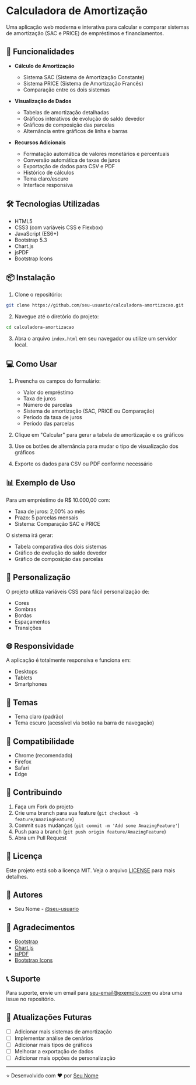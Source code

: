 # Calculadora de Amortização

Uma aplicação web moderna e interativa para calcular e comparar sistemas de amortização (SAC e PRICE) de empréstimos e financiamentos.

## 🚀 Funcionalidades

- **Cálculo de Amortização**

  - Sistema SAC (Sistema de Amortização Constante)
  - Sistema PRICE (Sistema de Amortização Francês)
  - Comparação entre os dois sistemas

- **Visualização de Dados**

  - Tabelas de amortização detalhadas
  - Gráficos interativos de evolução do saldo devedor
  - Gráficos de composição das parcelas
  - Alternância entre gráficos de linha e barras

- **Recursos Adicionais**
  - Formatação automática de valores monetários e percentuais
  - Conversão automática de taxas de juros
  - Exportação de dados para CSV e PDF
  - Histórico de cálculos
  - Tema claro/escuro
  - Interface responsiva

## 🛠️ Tecnologias Utilizadas

- HTML5
- CSS3 (com variáveis CSS e Flexbox)
- JavaScript (ES6+)
- Bootstrap 5.3
- Chart.js
- jsPDF
- Bootstrap Icons

## 📦 Instalação

1. Clone o repositório:

```bash
git clone https://github.com/seu-usuario/calculadora-amortizacao.git
```

2. Navegue até o diretório do projeto:

```bash
cd calculadora-amortizacao
```

3. Abra o arquivo `index.html` em seu navegador ou utilize um servidor local.

## 💻 Como Usar

1. Preencha os campos do formulário:

   - Valor do empréstimo
   - Taxa de juros
   - Número de parcelas
   - Sistema de amortização (SAC, PRICE ou Comparação)
   - Período da taxa de juros
   - Período das parcelas

2. Clique em "Calcular" para gerar a tabela de amortização e os gráficos

3. Use os botões de alternância para mudar o tipo de visualização dos gráficos

4. Exporte os dados para CSV ou PDF conforme necessário

## 📊 Exemplo de Uso

Para um empréstimo de R$ 10.000,00 com:

- Taxa de juros: 2,00% ao mês
- Prazo: 5 parcelas mensais
- Sistema: Comparação SAC e PRICE

O sistema irá gerar:

- Tabela comparativa dos dois sistemas
- Gráfico de evolução do saldo devedor
- Gráfico de composição das parcelas

## 🔧 Personalização

O projeto utiliza variáveis CSS para fácil personalização de:

- Cores
- Sombras
- Bordas
- Espaçamentos
- Transições

## 🌐 Responsividade

A aplicação é totalmente responsiva e funciona em:

- Desktops
- Tablets
- Smartphones

## 🎨 Temas

- Tema claro (padrão)
- Tema escuro (acessível via botão na barra de navegação)

## 📱 Compatibilidade

- Chrome (recomendado)
- Firefox
- Safari
- Edge

## 🤝 Contribuindo

1. Faça um Fork do projeto
2. Crie uma branch para sua feature (`git checkout -b feature/AmazingFeature`)
3. Commit suas mudanças (`git commit -m 'Add some AmazingFeature'`)
4. Push para a branch (`git push origin feature/AmazingFeature`)
5. Abra um Pull Request

## 📄 Licença

Este projeto está sob a licença MIT. Veja o arquivo [LICENSE](LICENSE) para mais detalhes.

## 👥 Autores

- Seu Nome - [@seu-usuario](https://github.com/seu-usuario)

## 🙏 Agradecimentos

- [Bootstrap](https://getbootstrap.com/)
- [Chart.js](https://www.chartjs.org/)
- [jsPDF](https://github.com/parallax/jsPDF)
- [Bootstrap Icons](https://icons.getbootstrap.com/)

## 📞 Suporte

Para suporte, envie um email para seu-email@exemplo.com ou abra uma issue no repositório.

## 🔄 Atualizações Futuras

- [ ] Adicionar mais sistemas de amortização
- [ ] Implementar análise de cenários
- [ ] Adicionar mais tipos de gráficos
- [ ] Melhorar a exportação de dados
- [ ] Adicionar mais opções de personalização

---

⭐️ Desenvolvido com ❤️ por [Seu Nome](https://github.com/seu-usuario)
